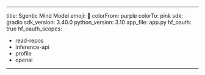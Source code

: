 ---
title: Sgentic Mind Model
emoji: 🧠
colorFrom: purple
colorTo: pink
sdk: gradio
sdk_version: 3.40.0
python_version: 3.10
app_file: app.py
hf_oauth: true
hf_oauth_scopes:
  - read-repos
  - inference-api
  - profile
  - openai
  - ---
